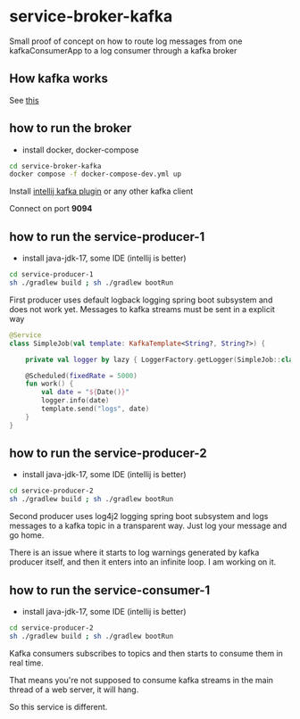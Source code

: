 # service-broker-kafka

Small proof of concept on how to route log messages from one kafkaConsumerApp to a log
consumer through a kafka broker

## How kafka works

See [this](https://medium.com/swlh/apache-kafka-what-is-and-how-it-works-e176ab31fcd5)

## how to run the broker

- install docker, docker-compose

```bash
cd service-broker-kafka
docker compose -f docker-compose-dev.yml up
```

Install [intellij kafka plugin](https://plugins.jetbrains.com/plugin/21704-kafka)
or any other kafka client

Connect on port **9094**

## how to run the service-producer-1

- install java-jdk-17, some IDE (intellij is better)

```bash
cd service-producer-1
sh ./gradlew build ; sh ./gradlew bootRun
```

First producer uses default logback logging spring boot subsystem and does not
work yet. Messages to kafka streams must be sent in a explicit way

```kotlin
@Service
class SimpleJob(val template: KafkaTemplate<String?, String?>) {

    private val logger by lazy { LoggerFactory.getLogger(SimpleJob::class.java) }

    @Scheduled(fixedRate = 5000)
    fun work() {
        val date = "${Date()}"
        logger.info(date)
        template.send("logs", date)
    }
}
```

## how to run the service-producer-2

- install java-jdk-17, some IDE (intellij is better)

```bash
cd service-producer-2
sh ./gradlew build ; sh ./gradlew bootRun
```

Second producer uses log4j2 logging spring boot subsystem and logs messages to
a kafka topic in a transparent way. Just log your message and go home.

There is an issue where it starts to log warnings generated by kafka producer
itself, and then it enters into an infinite loop. I am working on it.

## how to run the service-consumer-1

- install java-jdk-17, some IDE (intellij is better)

```bash
cd service-producer-2
sh ./gradlew build ; sh ./gradlew bootRun
```

Kafka consumers subscribes to topics and then starts to consume them in real
time. 

That means you're not supposed to consume kafka streams in the main thread of a
web server, it will hang.

So this service is different.
